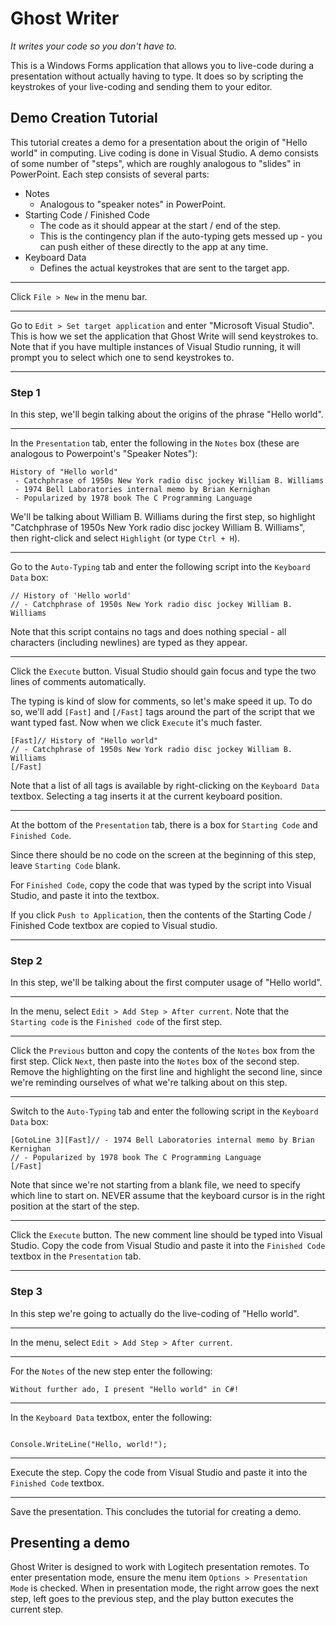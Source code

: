 Ghost Writer
============

*It writes your code so you don't have to.*

This is a Windows Forms application that allows you to live-code during a presentation without actually having to type. It does so by scripting the keystrokes of your live-coding and sending them to your editor.

## Demo Creation Tutorial

This tutorial creates a demo for a presentation about the origin of "Hello world" in computing. Live coding is done in Visual Studio. A demo consists of some number of "steps", which are roughly analogous to "slides" in PowerPoint. Each step consists of several parts:

- Notes
    - Analogous to "speaker notes" in PowerPoint.
- Starting Code / Finished Code
    - The code as it should appear at the start / end of the step.
    - This is the contingency plan if the auto-typing gets messed up - you can push either of these directly to the app at any time.
- Keyboard Data
    - Defines the actual keystrokes that are sent to the target app.

---

Click `File > New` in the menu bar.

---

Go to `Edit > Set target application` and enter "Microsoft Visual Studio". This is how we set the application that Ghost Write will send keystrokes to. Note that if you have multiple instances of Visual Studio running, it will prompt you to select which one to send keystrokes to.

---

### Step 1

In this step, we'll begin talking about the origins of the phrase "Hello world".

---

In the `Presentation` tab, enter the following in the `Notes` box (these are analogous to Powerpoint's "Speaker Notes"):

```
History of "Hello world"
 - Catchphrase of 1950s New York radio disc jockey William B. Williams
 - 1974 Bell Laboratories internal memo by Brian Kernighan
 - Popularized by 1978 book The C Programming Language
```

We'll be talking about William B. Williams during the first step, so highlight "Catchphrase of 1950s New York radio disc jockey William B. Williams", then right-click and select `Highlight` (or type `Ctrl + H`).

---

Go to the `Auto-Typing` tab and enter the following script into the `Keyboard Data` box:

```
// History of 'Hello world'
// - Catchphrase of 1950s New York radio disc jockey William B. Williams

```

Note that this script contains no tags and does nothing special - all characters (including newlines) are typed as they appear.

---

Click the `Execute` button. Visual Studio should gain focus and type the two lines of comments automatically.

The typing is kind of slow for comments, so let's make speed it up. To do so, we'll add `[Fast]` and `[/Fast]` tags around the part of the script that we want typed fast. Now when we click `Execute` it's much faster.

```
[Fast]// History of "Hello world"
// - Catchphrase of 1950s New York radio disc jockey William B. Williams
[/Fast]
```

Note that a list of all tags is available by right-clicking on the `Keyboard Data` textbox. Selecting a tag inserts it at the current keyboard position.

---

At the bottom of the `Presentation` tab, there is a box for `Starting Code` and `Finished Code`. 

Since there should be no code on the screen at the beginning of this step, leave `Starting Code` blank.

For `Finished Code`, copy the code that was typed by the script into Visual Studio, and paste it into the textbox.

If you click `Push to Application`, then the contents of the Starting Code / Finished Code textbox are copied to Visual studio.

---

### Step 2

In this step, we'll be talking about the first computer usage of "Hello world".

---

In the menu, select `Edit > Add Step > After current`. Note that the `Starting code` is the `Finished code` of the first step.

---

Click the `Previous` button and copy the contents of the `Notes` box from the first step. Click `Next`, then paste into the `Notes` box of the second step. Remove the highlighting on the first line and highlight the second line, since we're reminding ourselves of what we're talking about on this step.

---

Switch to the `Auto-Typing` tab and enter the following script in the `Keyboard Data` box:

```
[GotoLine 3][Fast]// - 1974 Bell Laboratories internal memo by Brian Kernighan
// - Popularized by 1978 book The C Programming Language
[/Fast]
```

Note that since we're not starting from a blank file, we need to specify which line to start on. NEVER assume that the keyboard cursor is in the right position at the start of the step.

---

Click the `Execute` button. The new comment line should be typed into Visual Studio. Copy the code from Visual Studio and paste it into the `Finished Code` textbox in the `Presentation` tab.

---

### Step 3

In this step we're going to actually do the live-coding of "Hello world".

---

In the menu, select `Edit > Add Step > After current`.

---

For the `Notes` of the new step enter the following:

```
Without further ado, I present "Hello world" in C#!
```

---

In the `Keyboard Data` textbox, enter the following:

```

Console.WriteLine("Hello, world!");

```

---

Execute the step. Copy the code from Visual Studio and paste it into the `Finished Code` textbox.

---

Save the presentation. This concludes the tutorial for creating a demo.

## Presenting a demo

Ghost Writer is designed to work with Logitech presentation remotes. To enter presentation mode, ensure the menu item `Options > Presentation Mode` is checked. When in presentation mode, the right arrow goes the next step, left goes to the previous step, and the play button executes the current step.

